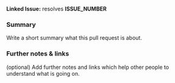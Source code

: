 **Linked Issue:** resolves __ISSUE_NUMBER__

### Summary
Write a short summary what this pull request is about.

### Further notes & links
(optional) Add further notes and links which help other people to understand what is going on.